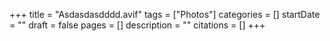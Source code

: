 +++
title = "Asdasdasdddd.avif"
tags = ["Photos"]
categories = []
startDate = ""
draft = false
pages = []
description = ""
citations = []
+++
